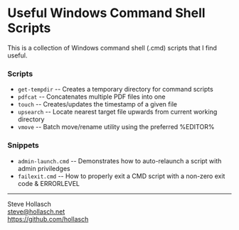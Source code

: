 Useful Windows Command Shell Scripts
====================================================================================================

This is a collection of Windows command shell (.cmd) scripts that I find useful.

### Scripts
- `get-tempdir` -- Creates a temporary directory for command scripts
- `pdfcat`      -- Concatenates multiple PDF files into one
- `touch`       -- Creates/updates the timestamp of a given file
- `upsearch`    -- Locate nearest target file upwards from current working directory
- `vmove`       -- Batch move/rename utility using the preferred %EDITOR%

### Snippets
- `admin-launch.cmd` -- Demonstrates how to auto-relaunch a script with admin priviledges
- `failexit.cmd` -- How to properly exit a CMD script with a non-zero exit code & ERRORLEVEL


----
Steve Hollasch<br>
steve@hollasch.net<br>
https://github.com/hollasch
